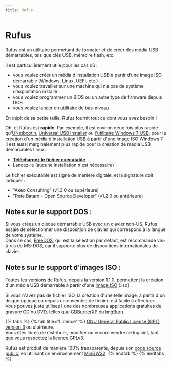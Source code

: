 ```yaml
---
title: Rufus
---
```


# Rufus

Rufus est un utilitaire permettant de formater et de créer des média USB démarrables, tels que clés USB, mémoire flash, etc.

Il est particulièrement utile pour les cas où :

* vous voulez créer un média d’installation USB à partir d’une image ISO démarrable \(Windows, Linux, UEFI, etc.\)
* vous voulez travailler sur une machine qui n’a pas de système d’exploitation installé
* vous voulez programmer un BIOS ou un autre type de firmware depuis DOS
* vous voulez lancer un utilitaire de bas-niveau

En dépit de sa petite taille, Rufus fournit tout ce dont vous avez besoin !

Oh, et Rufus est **rapide**. Par exemple, il est environ deux fois plus rapide qu'[UNetbootin](http://unetbootin.sourceforge.net/), [Universal USB Installer](http://www.pendrivelinux.com/universal-usb-installer-easy-as-1-2-3) ou [l'utilitaire Windows 7 USB](https://www.microsoft.com/en-us/download/windows-usb-dvd-download-tool), pour la création d'un média d'installation USB à partir d'une image ISO Windows 7.  
Il est aussi marginalement plus rapide pour la création de média USB démarrables Linux.

* [**Téléchargez le fichier exécutable**](https://rufus.akeo.ie/)
* Lancez-le \(aucune installation n'est nécessaire\)

Le fichier exécutable est signé de manière digitale, et la signature doit indiquer :

* "Akeo Consulting" \(v1.3.0 ou supérieure\)
* "Pete Batard - Open Source Developer" \(v1.2.0 ou antérieure\)

## **Notes sur le support DOS :**

Si vous créez un disque démarrable USB avec un clavier non-US, Rufus essaie de sélectionner une disposition de clavier qui correspond à la langue de votre système.  
Dans ce cas, [FreeDOS](http://www.freedos.org), qui est la sélection par défaut, est recommandé vis-à-vis de MS-DOS, car il supporte plus de dispositions internationales de clavier.

## **Notes sur le support d'images ISO :**

Toutes les versions de Rufus, depuis la version 1.1.0, permettent la création d'un média USB démarrable à partir d'une [image ISO](http://en.wikipedia.org/wiki/ISO_image) \(.iso\).

Si vous n'avez pas de fichier ISO, la création d'une telle image, à partir d'un disque optique ou depuis un ensemble de fichier, est facile à effectuer.  
Vous pouvez juste utilisez l'une des nombreuses applications gratuites de gravure CD ou DVD, telles que [CDBurnerXP](http://cdburnerxp.se/) ou [ImgBurn](http://www.imgburn.com/).

{% tabs %}
{% tab title="Licence" %}
[GNU General Public License \(GPL\) version 3](http://www.gnu.org/licenses/gpl.html) ou ultérieure.  
Vous êtes libres de distribuer, modifier ou encore vendre ce logiciel, tant que vous respectez la licence GPLv3.

Rufus est produit de manière 100% transparente, depuis son [code source public](https://github.com/pbatard/rufus), en utilisant un environnement [MinGW32](http://www.mingw.org).
{% endtab %}
{% endtabs %}

